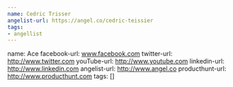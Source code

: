 ```yaml
---
name: Cedric Trisser
angelist-url: https://angel.co/cedric-teissier
tags:
- angellist
---
```

name: Ace
facebook-url: www.facebook.com
twitter-url: http://www.twitter.com
youTube-url: http://www.youtube.com
linkedin-url: http://www.linkedin.com
angelist-url: http://www.angel.co
producthunt-url: http://www.producthunt.com
tags: []
